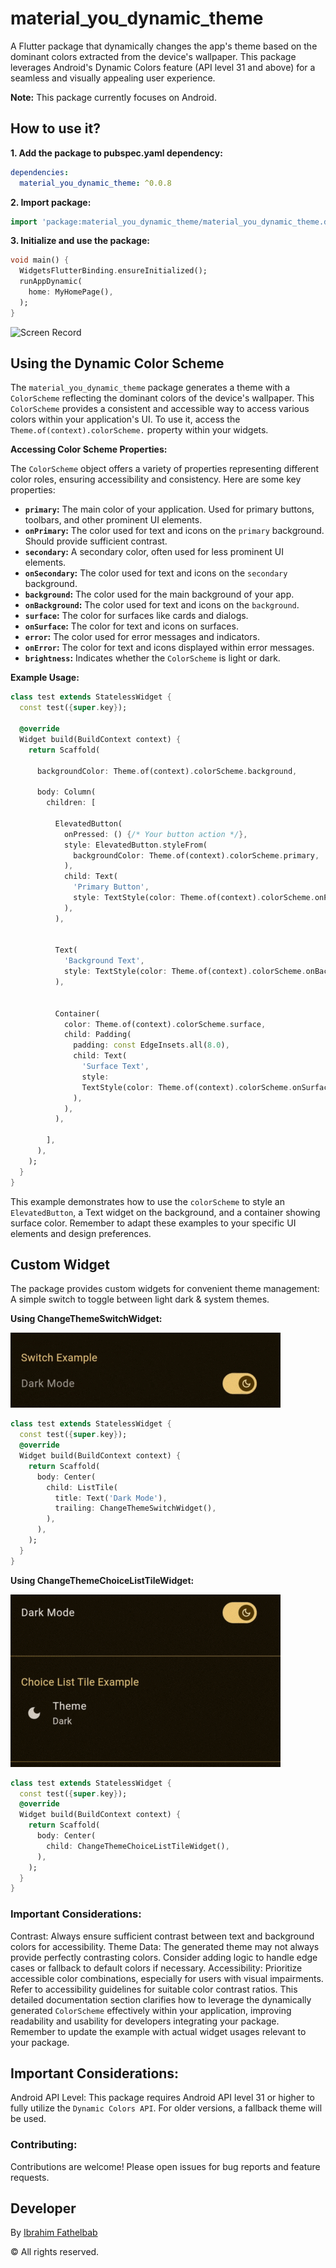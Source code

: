 # material_you_dynamic_theme

A Flutter package that dynamically changes the app's theme based on the dominant colors extracted from the device's wallpaper. This package leverages Android's Dynamic Colors feature (API level 31 and above) for a seamless and visually appealing user experience.

**Note:** This package currently focuses on Android.



## How to use it?
**1.  Add the package to pubspec.yaml dependency:**

```yaml
dependencies:
  material_you_dynamic_theme: ^0.0.8
```

**2. Import package:**

```dart
import 'package:material_you_dynamic_theme/material_you_dynamic_theme.dart';
```

**3. Initialize and use the package:**

```dart
void main() {
  WidgetsFlutterBinding.ensureInitialized();
  runAppDynamic(
    home: MyHomePage(),
  );
}
```

![Screen Record](https://raw.githubusercontent.com/AKB0N/material_you_dynamic_theme/refs/heads/main/screenshots/screen.gif)

## Using the Dynamic Color Scheme

The `material_you_dynamic_theme` package generates a theme with a `ColorScheme` reflecting the dominant colors of the device's wallpaper.  This `ColorScheme` provides a consistent and accessible way to access various colors within your application's UI.  To use it, access the `Theme.of(context).colorScheme.` property within your widgets.

**Accessing Color Scheme Properties:**

The `ColorScheme` object offers a variety of properties representing different color roles, ensuring accessibility and consistency.  Here are some key properties:

* **`primary`:** The main color of your application.  Used for primary buttons, toolbars, and other prominent UI elements.
* **`onPrimary`:** The color used for text and icons on the `primary` background.  Should provide sufficient contrast.
* **`secondary`:**  A secondary color, often used for less prominent UI elements.
* **`onSecondary`:** The color used for text and icons on the `secondary` background.
* **`background`:** The color used for the main background of your app.
* **`onBackground`:** The color used for text and icons on the `background`.
* **`surface`:**  The color for surfaces like cards and dialogs.
* **`onSurface`:** The color for text and icons on surfaces.
* **`error`:** The color used for error messages and indicators.
* **`onError`:** The color for text and icons displayed within error messages.
* **`brightness`:** Indicates whether the `ColorScheme` is light or dark.

**Example Usage:**

```dart
class test extends StatelessWidget {
  const test({super.key});

  @override
  Widget build(BuildContext context) {
    return Scaffold(

      backgroundColor: Theme.of(context).colorScheme.background,

      body: Column(
        children: [

          ElevatedButton(
            onPressed: () {/* Your button action */},
            style: ElevatedButton.styleFrom(
              backgroundColor: Theme.of(context).colorScheme.primary,
            ),
            child: Text(
              'Primary Button',
              style: TextStyle(color: Theme.of(context).colorScheme.onPrimary),
            ),
          ),


          Text(
            'Background Text',
            style: TextStyle(color: Theme.of(context).colorScheme.onBackground),
          ),


          Container(
            color: Theme.of(context).colorScheme.surface,
            child: Padding(
              padding: const EdgeInsets.all(8.0),
              child: Text(
                'Surface Text',
                style:
                TextStyle(color: Theme.of(context).colorScheme.onSurface),
              ),
            ),
          ),

        ],
      ),
    );
  }
}
```

This example demonstrates how to use the `colorScheme` to style an `ElevatedButton`, a Text widget on the background, and a container showing surface color. Remember to adapt these examples to your specific UI elements and design preferences.

## Custom Widget
The package provides custom widgets for convenient theme management:
A simple switch to toggle between light dark & system themes.

**Using ChangeThemeSwitchWidget:**

![Theme Switch Widget](https://raw.githubusercontent.com/AKB0N/material_you_dynamic_theme/refs/heads/main/screenshots/ThemeSwitchWidget.gif)

```dart
class test extends StatelessWidget {
  const test({super.key});
  @override
  Widget build(BuildContext context) {
    return Scaffold(
      body: Center(
        child: ListTile(
          title: Text('Dark Mode'),
          trailing: ChangeThemeSwitchWidget(),
        ),
      ),
    );
  }
}
```

**Using ChangeThemeChoiceListTileWidget:**

![Screen Record](https://raw.githubusercontent.com/AKB0N/material_you_dynamic_theme/refs/heads/main/screenshots/ThemeChoiceListTileWidget.gif)

```dart
class test extends StatelessWidget {
  const test({super.key});
  @override
  Widget build(BuildContext context) {
    return Scaffold(
      body: Center(
        child: ChangeThemeChoiceListTileWidget(),
      ),
    );
  }
}
```

### Important Considerations:
Contrast: Always ensure sufficient contrast between text and background colors for accessibility.
Theme Data: The generated theme may not always provide perfectly contrasting colors. Consider adding logic to handle edge cases or fallback to default colors if necessary.
Accessibility: Prioritize accessible color combinations, especially for users with visual impairments. Refer to accessibility guidelines for suitable color contrast ratios.
This detailed documentation section clarifies how to leverage the dynamically generated `ColorScheme` effectively within your application, improving readability and usability for developers integrating your package.  Remember to update the example with actual widget usages relevant to your package.

## Important Considerations:
Android API Level: This package requires Android API level 31 or higher to fully utilize the `Dynamic Colors API`. For older versions, a fallback theme will be used.

### Contributing:
Contributions are welcome! Please open issues for bug reports and feature requests.

## Developer
By [Ibrahim Fathelbab](https://www.akbon.dev/ "Ibrahim Fathelbab")

&copy; All rights reserved.

